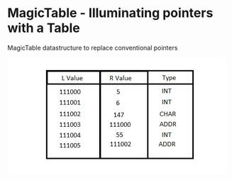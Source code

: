 # MagicTable - Illuminating pointers with a Table
MagicTable datastructure to replace conventional pointers

![alt text](./magic_table_struct.jpg)
